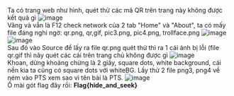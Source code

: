 Ta có trang web như hình, quét thử các mã QR trên trang này không được kết quả gì
![image](https://user-images.githubusercontent.com/62832067/149932272-65c48a59-49d6-4035-8614-6f6fd801d3f3.png)
<br> Vâng và vẫn là F12 check network của 2 tab "Home" và "About", ta có mấy file đáng nghi ngờ: qr.png, qr,gif, pic3.png, pic4.png, trollface.png
![image](https://user-images.githubusercontent.com/62832067/149932504-de7a9b82-43d1-4c41-947e-03988c502681.png)
![image](https://user-images.githubusercontent.com/62832067/149932572-4a04cb50-3dc1-45a1-a2b9-97daf5d18787.png)
<br> Sau đó vào Source để lấy ra file qr.png quét thử thì ra 1 cái ảnh bị lỗi (file qr.gif thì nãy quét các cái trên trang chủ không được gì
![image](https://user-images.githubusercontent.com/62832067/149933028-a02b0694-a8a7-4a05-8eb5-caec3e7d0818.png)
<br> Khoan, dừng khoảng chừng là 2 giây, square dots, white background, cái nền kia ta cũng có square dots với whiteBG. Lấy thử 2 file png3, png4 về ném vào PTS xem sao vì tên bài là PTS.
![image](https://user-images.githubusercontent.com/62832067/149933347-2be1989e-77db-4c62-a557-e2e2cd0efaea.png)
<br> Ố mài gót flag đây rồi: **Flag{hide_and_seek}**

